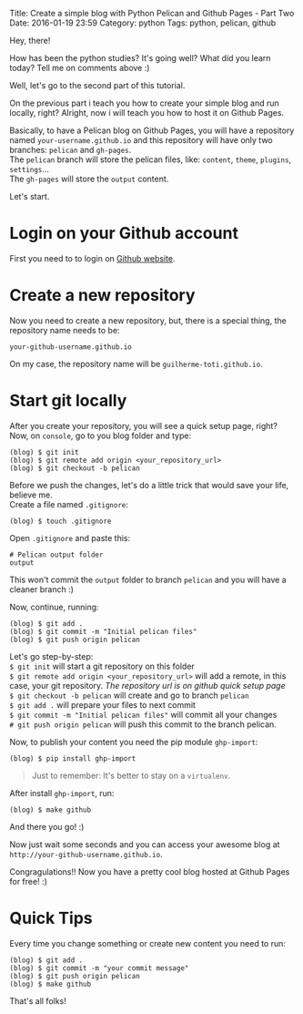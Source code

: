 Title: Create a simple blog with Python Pelican and Github Pages - Part Two
Date: 2016-01-19 23:59
Category: python
Tags: python, pelican, github

Hey, there!

How has been the python studies? It's going well? What did you learn today? Tell me on comments above :)

Well, let's go to the second part of this tutorial.

On the previous part i teach you how to create your simple blog and run locally, right? Alright, now i will teach you how to host it on Github Pages.

Basically, to have a Pelican blog on Github Pages, you will have a repository named `your-username.github.io` and this repository will have only two branches: `pelican` and `gh-pages`.<br/>
The `pelican` branch will store the pelican files, like: `content`, `theme`, `plugins`, `settings`...<br/>
The `gh-pages` will store the `output` content.

Let's start.

# Login on your Github account
First you need to to login on [Github website](https://github.com).

# Create a new repository
Now you need to create a new repository, but, there is a special thing, the repository name needs to be:
```
your-github-username.github.io
```

On my case, the repository name will be `guilherme-toti.github.io`.

# Start git locally
After you create your repository, you will see a quick setup page, right?
Now, on `console`, go to you blog folder and type:

```
(blog) $ git init
(blog) $ git remote add origin <your_repository_url>
(blog) $ git checkout -b pelican
```

Before we push the changes, let's do a little trick that would save your life, believe me.<br/>
Create a file named `.gitignore`:
```
(blog) $ touch .gitignore
```

Open `.gitignore` and paste this:
```
# Pelican output folder
output
```

This won't commit the `output` folder to branch `pelican` and you will have a cleaner branch :)

Now, continue, running: 
```
(blog) $ git add .
(blog) $ git commit -m "Initial pelican files"
(blog) $ git push origin pelican
```

Let's go step-by-step:<br/>
`$ git init` will start a git repository on this folder<br/>
`$ git remote add origin <your_repository_url>` will add a remote, in this case, your git repository. *The repository url is on github quick setup page*<br/>
`$ git checkout -b pelican` will create and go to branch `pelican`<br/>
`$ git add .` will prepare your files to next commit<br/>
`$ git commit -m "Initial pelican files"` will commit all your changes<br/>
`# git push origin pelican` will push this commit to the branch pelican. 

Now, to publish your content you need the pip module `ghp-import`:
```
(blog) $ pip install ghp-import
```
> Just to remember: It's better to stay on a `virtualenv`. 

After install `ghp-import`, run:
```
(blog) $ make github
```

And there you go! :)

Now just wait some seconds and you can access your awesome blog at `http://your-github-username.github.io`.

Congragulations!! Now you have a pretty cool blog hosted at Github Pages for free! :)

# Quick Tips
Every time you change something or create new content you need to run:
```
(blog) $ git add .
(blog) $ git commit -m "your commit message"
(blog) $ git push origin pelican
(blog) $ make github
```

That's all folks!
